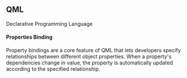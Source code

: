 ## QML

Declarative Programming Language 

#### Properties Binding
Property bindings are a core feature of QML that lets developers specify relationships between different object properties. When a property's dependencies change in value, the property is automatically updated according to the specified relationship.

 
